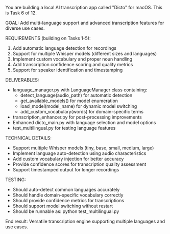 You are building a local AI transcription app called "Dicto" for macOS. This is Task 6 of 12.

GOAL: Add multi-language support and advanced transcription features for diverse use cases.

REQUIREMENTS (building on Tasks 1-5):
1. Add automatic language detection for recordings
2. Support for multiple Whisper models (different sizes and languages)
3. Implement custom vocabulary and proper noun handling
4. Add transcription confidence scoring and quality metrics
5. Support for speaker identification and timestamping

DELIVERABLES:
- language_manager.py with LanguageManager class containing:
  - detect_language(audio_path) for automatic detection
  - get_available_models() for model enumeration
  - load_model(model_name) for dynamic model switching
  - add_custom_vocabulary(words) for domain-specific terms
- transcription_enhancer.py for post-processing improvements
- Enhanced dicto_main.py with language selection and model options
- test_multilingual.py for testing language features

TECHNICAL DETAILS:
- Support multiple Whisper models (tiny, base, small, medium, large)
- Implement language auto-detection using audio characteristics
- Add custom vocabulary injection for better accuracy
- Provide confidence scores for transcription quality assessment
- Support timestamped output for longer recordings

TESTING:
- Should auto-detect common languages accurately
- Should handle domain-specific vocabulary correctly
- Should provide confidence metrics for transcriptions
- Should support model switching without restart
- Should be runnable as: python test_multilingual.py

End result: Versatile transcription engine supporting multiple languages and use cases.